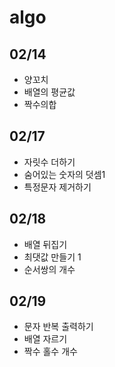 # algo

## 02/14
- 양꼬치
- 배열의 평균값
- 짝수의합

## 02/17
- 자릿수 더하기
- 숨어있는 숫자의 덧셈1
- 특정문자 제거하기

## 02/18
- 배열 뒤집기
- 최댓값 만들기 1
- 순서쌍의 개수

## 02/19 
- 문자 반복 출력하기
- 배열 자르기
- 짝수 홀수 개수
